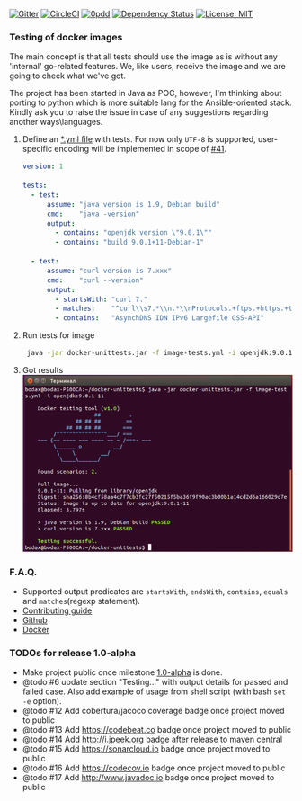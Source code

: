 [![Gitter](https://badges.gitter.im/dgroup/docker-unittests.svg)](https://gitter.im/dgroup/docker-unittests?utm_source=badge&utm_medium=badge&utm_campaign=pr-badge)
[![CircleCI](https://circleci.com/gh/dgroup/docker-unittests.svg?style=svg&circle-token=b92ed160ef63a282a5464d370494df411d6d5600)](https://circleci.com/gh/dgroup/docker-unittests)
[![0pdd](http://www.0pdd.com/svg?name=dgroup/docker-unittests)](http://www.0pdd.com/p?name=dgroup/docker-unittests)
[![Dependency Status](https://www.versioneye.com/user/projects/5a26cbce0fb24f3480a39124/badge.svg?style=flat-square)](https://www.versioneye.com/user/projects/5a26cbce0fb24f3480a39124)
[![License: MIT](https://img.shields.io/github/license/mashape/apistatus.svg)](./LICENSE.txt)

### Testing of docker images
The main concept is that all tests should use the image as is without any 'internal' 
go-related features.
We, like users, receive the image and we are going to check what we've got.

The project has been started in Java as POC, however, I'm thinking about porting to python which is more suitable lang for the Ansible-oriented stack. 
Kindly ask you to raise the issue in case of any suggestions regarding another ways\languages.

1. Define an [*.yml file](./.guides/image-tests.yml) with tests.
   For now only `UTF-8` is supported, user-specific encoding will be implemented in scope of [#41](https://github.com/dgroup/docker-unittests/issues/41).
   ```yml
   version: 1
   
   tests:
     - test:
         assume: "java version is 1.9, Debian build"
         cmd:    "java -version"
         output:
           - contains: "openjdk version \"9.0.1\""
           - contains: "build 9.0.1+11-Debian-1"
   
     - test:
         assume: "curl version is 7.xxx"
         cmd:    "curl --version"
         output:
           - startsWith: "curl 7."
           - matches:    "^curl\\s7.*\\n.*\\nProtocols.+ftps.+https.+telnet.*\\n.*\\n$"
           - contains:   "AsynchDNS IDN IPv6 Largefile GSS-API"
   ```
2. Run tests for image 
   ```bash
    java -jar docker-unittests.jar -f image-tests.yml -i openjdk:9.0.1-11
   ``` 
3. Got results
   ![docker image tests results](./.guides/image-tests-results.png)

### F.A.Q.
 - Supported output predicates are `startsWith`, `endsWith`, `contains`, `equals` and `matches`(regexp statement).
 - [Contributing guide](./.guides/contributing.md)  
 - [Github](./.guides/github.md)
 - [Docker](https://github.com/dgroup/docker-on-windows#docker-faq)                                       
                                    
### TODOs for release 1.0-alpha
 - Make project public once milestone [1.0-alpha](https://github.com/dgroup/docker-unittests/milestone/1) is done. 
 - @todo #6 update section "Testing..." with output details for passed and failed case.
    Also add example of usage from shell script (with bash `set -e` option).  
 - @todo #12 Add cobertura/jacoco coverage badge once project moved to public 
 - @todo #13 Add https://codebeat.co badge once project moved to public
 - @todo #14 Add http://i.jpeek.org badge after release to maven central
 - @todo #15 Add https://sonarcloud.io badge once project moved to public
 - @todo #16 Add https://codecov.io badge once project moved to public
 - @todo #17 Add http://www.javadoc.io badge once project moved to public
